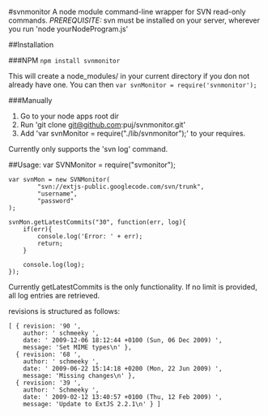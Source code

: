 #svnmonitor
A node module command-line wrapper for SVN read-only commands.
_PREREQUISITE:_ svn must be installed on your server, wherever you run 'node yourNodeProgram.js'


##Installation

###NPM
`npm install svnmonitor`

This will create a node_modules/ in your current directory if you don not already have one.
You can then `var svnMonitor = require('svnmonitor');`

###Manually

1. Go to your node apps root dir
2. Run 'git clone git@github.com:puj/svnmonitor.git'
3. Add  'var svnMonitor = require("./lib/svnmonitor");' to your requires.

Currently only supports the 'svn log' command.


##Usage:
	var SVNMonitor = require("svmonitor");

	var svnMon = new SVNMonitor(
	        "svn://extjs-public.googlecode.com/svn/trunk",
	        "username",
	        "password"
	);

	svnMon.getLatestCommits("30", function(err, log){
		if(err){
			console.log('Error: ' + err);
			return;
		}

        console.log(log);
	});

Currently getLatestCommits is the only functionality. 
If no limit is provided, all log entries are retrieved.

revisions is structured as follows:  

	[ { revision: '90 ', 
	    author: ' schmeeky ', 
	    date: ' 2009-12-06 18:12:44 +0100 (Sun, 06 Dec 2009) ', 
	    message: 'Set MIME types\n' }, 
	  { revision: '68 ', 
	    author: ' schmeeky ', 
	    date: ' 2009-06-22 15:14:18 +0200 (Mon, 22 Jun 2009) ', 
	    message: 'Missing changes\n' }, 
	  { revision: '39 ',  
	    author: ' Schmeeky ', 
	    date: ' 2009-02-12 13:40:57 +0100 (Thu, 12 Feb 2009) ', 
	    message: 'Update to ExtJS 2.2.1\n' } ] 



